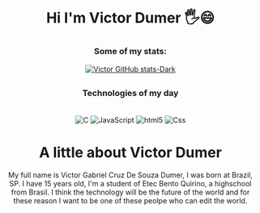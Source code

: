 # <p align="center">  Hi I'm Victor Dumer 🖐️😄</p>

<div align="center">
  
  ### Some of my stats:
  

[![Victor GitHub stats-Dark](https://github-readme-stats.vercel.app/api?username=VictorDumer&show_icons=true&theme=dark#gh-dark-mode-only)](https://github.com/anuraghazra/github-readme-stats#gh-dark-mode-only)

##
</div>

<h3 align="center"> <strong>Technologies of my day</strong> </h3>
<div align="center",style="Display: Inline_block"><br>
  <img align="center" alt="C" src="https://img.shields.io/badge/C-00599C?style=for-the-badge&logo=c&logoColor=white" />
  <img align="center" alt="JavaScript" src="https://img.shields.io/badge/JavaScript-323330?style=for-the-badge&logo=javascript&logoColor=F7DF1E" />
  <img align="center" alt="html5" src="https://img.shields.io/badge/HTML5-E34F26?style=for-the-badge&logo=html5&logoColor=white" />
  <img align="center" alt="Css" src="https://img.shields.io/badge/CSS3-1572B6?style=for-the-badge&logo=css3&logoColor=white" />
</div>

##

<div>
  
  <h1 align="center"> A little about Victor Dumer</h1>
  
  <p align="center"> My full name is Victor Gabriel Cruz De Souza Dumer, I was born at Brazil, SP. I have 15 years old, I'm a student of Etec Bento Quirino, a highschool from Brasil. I think the technology will be the future of the world and for these reason I want to be one of these peolpe who can edit the world.</p>
</div>
